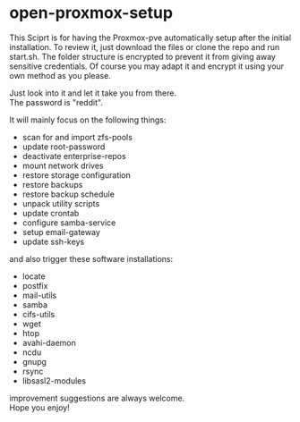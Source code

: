 # open-proxmox-setup

This Sciprt is for having the Proxmox-pve automatically setup after the initial installation.
To review it, just download the files or clone the repo and run start.sh. 
The folder structure is encrypted to prevent it from giving away sensitive credentials.
Of course you may adapt it and encrypt it using your own method as you please.

Just look into it and let it take you from there.<br /> 
The password is "reddit".

It will mainly focus on the following things:

- scan for and import zfs-pools<br />
- update root-password <br />
- deactivate enterprise-repos<br />
- mount network drives<br />
- restore storage configuration<br />
- restore backups<br />
- restore backup schedule<br />
- unpack utility scripts<br />
- update crontab<br />
- configure samba-service<br />
- setup email-gateway<br />
- update ssh-keys<br />

and also trigger these software installations:

- locate<br />
- postfix<br />
- mail-utils<br />
- samba<br />
- cifs-utils<br />
- wget<br />
- htop<br />
- avahi-daemon<br />
- ncdu<br />
- gnupg<br />
- rsync<br />
- libsasl2-modules<br />

improvement suggestions are always welcome.<br />
Hope you enjoy!
